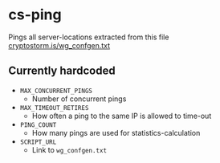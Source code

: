 # cs-ping

Pings all server-locations extracted from this file [cryptostorm.is/wg_confgen.txt](https://cryptostorm.is/wg_confgen.txt)

## Currently hardcoded

- `MAX_CONCURRENT_PINGS`
  - Number of concurrent pings
- `MAX_TIMEOUT_RETIRES`
  - How often a ping to the same IP is allowed to time-out
- `PING_COUNT`
  - How many pings are used for statistics-calculation
- `SCRIPT_URL`
  - Link to `wg_confgen.txt`
